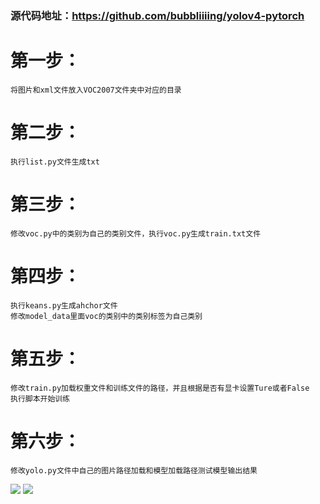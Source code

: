 
### 源代码地址：https://github.com/bubbliiiing/yolov4-pytorch

# 第一步：
    将图片和xml文件放入VOC2007文件夹中对应的目录

# 第二步：
    执行list.py文件生成txt
    
# 第三步：
    修改voc.py中的类别为自己的类别文件，执行voc.py生成train.txt文件
  
# 第四步：
    执行keans.py生成ahchor文件
    修改model_data里面voc的类别中的类别标签为自己类别
    
# 第五步：
    修改train.py加载权重文件和训练文件的路径，并且根据是否有显卡设置Ture或者False
    执行脚本开始训练
   
# 第六步：
    修改yolo.py文件中自己的图片路径加载和模型加载路径测试模型输出结果
    
  ![](https://github.com/Eric3911/yolov4-pytorch/blob/main/epoch_loss_2021_06_01_10_40_06.png)
  ![](https://github.com/Eric3911/yolov4-pytorch/blob/main/result.jpg)

